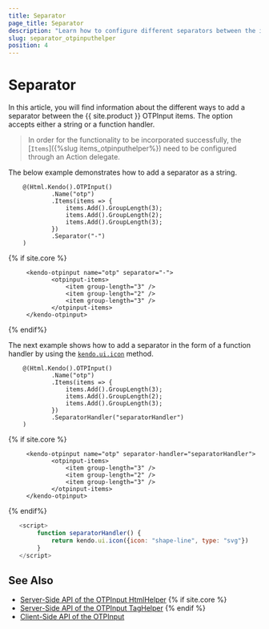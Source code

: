 ```yaml
---
title: Separator
page_title: Separator
description: "Learn how to configure different separators between the items of the Telerik UI OTPInput for {{ site.framework }} component."
slug: separator_otpinputhelper
position: 4
---
```


# Separator

In this article, you will find information about the different ways to add a separator between the {{ site.product }} OTPInput items. The option accepts either a string or a function handler.

> In order for the functionality to be incorporated successfully, the [`Items`]({%slug items_otpinputhelper%}) need to be configured through an Action delegate.

The below example demonstrates how to add a separator as a string. 

```HtmlHelper
    @(Html.Kendo().OTPInput()
            .Name("otp")
            .Items(items => {
                items.Add().GroupLength(3);
                items.Add().GroupLength(2);
                items.Add().GroupLength(3);
            })
            .Separator("-")
    )
```
{% if site.core %}
```TagHelper
     <kendo-otpinput name="otp" separator="-">
            <otpinput-items>
                <item group-length="3" />
                <item group-length="2" />
                <item group-length="3" />
            </otpinput-items>
     </kendo-otpinput>
```
{% endif%}

The next example shows how to add a separator in the form of a function handler by using the [`kendo.ui.icon`](https://docs.telerik.com/kendo-ui/api/javascript/ui/ui/methods/icon) method.

```HtmlHelper
    @(Html.Kendo().OTPInput()
            .Name("otp")
            .Items(items => {
                items.Add().GroupLength(3);
                items.Add().GroupLength(2);
                items.Add().GroupLength(3);
            })
            .SeparatorHandler("separatorHandler")
    )
```
{% if site.core %}
```TagHelper
     <kendo-otpinput name="otp" separator-handler="separatorHandler">
            <otpinput-items>
                <item group-length="3" />
                <item group-length="2" />
                <item group-length="3" />
            </otpinput-items>
     </kendo-otpinput>
```
{% endif%}
```JavaScript
   <script>
        function separatorHandler() {
            return kendo.ui.icon({icon: "shape-line", type: "svg"})
        }
   </script>
```

## See Also

* [Server-Side API of the OTPInput HtmlHelper](/api/otpinput)
{% if site.core %}
* [Server-Side API of the OTPInput TagHelper](/api/taghelpers/otpinput)
{% endif %}
* [Client-Side API of the OTPInput](https://docs.telerik.com/kendo-ui/api/javascript/ui/otpinput)